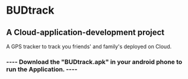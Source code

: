 # BUDtrack
## A Cloud-application-development project
A GPS tracker to track you friends' and family's deployed on Cloud.

### ---- Download the "BUDtrack.apk" in your android phone to run the Application. ----
